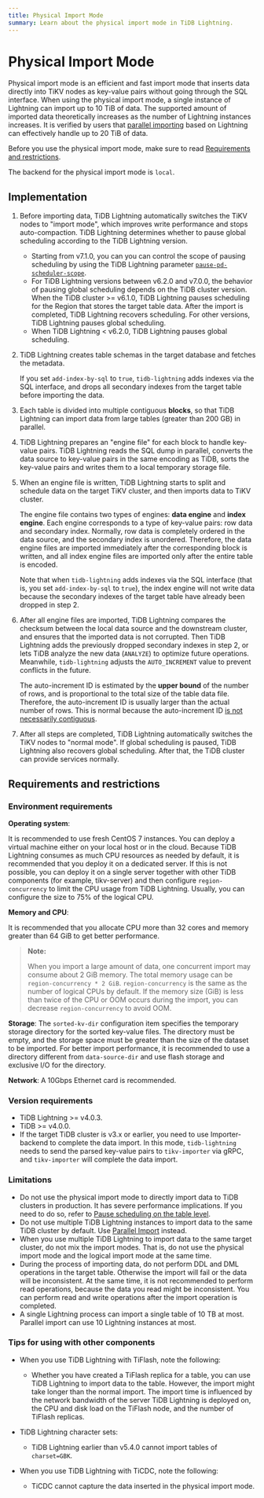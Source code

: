 ```yaml
---
title: Physical Import Mode
summary: Learn about the physical import mode in TiDB Lightning.
---
```


# Physical Import Mode

Physical import mode is an efficient and fast import mode that inserts data directly into TiKV nodes as key-value pairs without going through the SQL interface. When using the physical import mode, a single instance of Lightning can import up to 10 TiB of data. The supported amount of imported data theoretically increases as the number of Lightning instances increases. It is verified by users that [parallel importing](/tidb-lightning/tidb-lightning-distributed-import.md) based on Lightning can effectively handle up to 20 TiB of data.

Before you use the physical import mode, make sure to read [Requirements and restrictions](#requirements-and-restrictions).

The backend for the physical import mode is `local`.

## Implementation

1. Before importing data, TiDB Lightning automatically switches the TiKV nodes to "import mode", which improves write performance and stops auto-compaction. TiDB Lightning determines whether to pause global scheduling according to the TiDB Lightning version.

    - Starting from v7.1.0, you can you can control the scope of pausing scheduling by using the TiDB Lightning parameter [`pause-pd-scheduler-scope`](/tidb-lightning/tidb-lightning-configuration.md).
    - For TiDB Lightning versions between v6.2.0 and v7.0.0, the behavior of pausing global scheduling depends on the TiDB cluster version. When the TiDB cluster >= v6.1.0, TiDB Lightning pauses scheduling for the Region that stores the target table data. After the import is completed, TiDB Lightning recovers scheduling. For other versions, TiDB Lightning pauses global scheduling.
    - When TiDB Lightning < v6.2.0, TiDB Lightning pauses global scheduling.

2. TiDB Lightning creates table schemas in the target database and fetches the metadata.

    If you set `add-index-by-sql` to `true`, `tidb-lightning` adds indexes via the SQL interface, and drops all secondary indexes from the target table before importing the data.

3. Each table is divided into multiple contiguous **blocks**, so that TiDB Lightning can import data from large tables (greater than 200 GB) in parallel.

4. TiDB Lightning prepares an "engine file" for each block to handle key-value pairs. TiDB Lightning reads the SQL dump in parallel, converts the data source to key-value pairs in the same encoding as TiDB, sorts the key-value pairs and writes them to a local temporary storage file.

5. When an engine file is written, TiDB Lightning starts to split and schedule data on the target TiKV cluster, and then imports data to TiKV cluster.

    The engine file contains two types of engines: **data engine** and **index engine**. Each engine corresponds to a type of key-value pairs: row data and secondary index. Normally, row data is completely ordered in the data source, and the secondary index is unordered. Therefore, the data engine files are imported immediately after the corresponding block is written, and all index engine files are imported only after the entire table is encoded.

    Note that when `tidb-lightning` adds indexes via the SQL interface (that is, you set `add-index-by-sql` to `true`), the index engine will not write data because the secondary indexes of the target table have already been dropped in step 2.

6. After all engine files are imported, TiDB Lightning compares the checksum between the local data source and the downstream cluster, and ensures that the imported data is not corrupted. Then TiDB Lightning adds the previously dropped secondary indexes in step 2, or lets TiDB analyze the new data (`ANALYZE`) to optimize future operations. Meanwhile, `tidb-lightning` adjusts the `AUTO_INCREMENT` value to prevent conflicts in the future.

    The auto-increment ID is estimated by the **upper bound** of the number of rows, and is proportional to the total size of the table data file. Therefore, the auto-increment ID is usually larger than the actual number of rows. This is normal because the auto-increment ID [is not necessarily contiguous](/mysql-compatibility.md#auto-increment-id).

7. After all steps are completed, TiDB Lightning automatically switches the TiKV nodes to "normal mode". If global scheduling is paused, TiDB Lightning also recovers global scheduling. After that, the TiDB cluster can provide services normally.

## Requirements and restrictions

### Environment requirements

**Operating system**:

It is recommended to use fresh CentOS 7 instances. You can deploy a virtual machine either on your local host or in the cloud. Because TiDB Lightning consumes as much CPU resources as needed by default, it is recommended that you deploy it on a dedicated server. If this is not possible, you can deploy it on a single server together with other TiDB components (for example, tikv-server) and then configure `region-concurrency` to limit the CPU usage from TiDB Lightning. Usually, you can configure the size to 75% of the logical CPU.

**Memory and CPU**:

It is recommended that you allocate CPU more than 32 cores and memory greater than 64 GiB to get better performance.

> **Note:**
>
> When you import a large amount of data, one concurrent import may consume about 2 GiB memory. The total memory usage can be `region-concurrency * 2 GiB`. `region-concurrency` is the same as the number of logical CPUs by default. If the memory size (GiB) is less than twice of the CPU or OOM occurs during the import, you can decrease `region-concurrency` to avoid OOM.

**Storage**: The `sorted-kv-dir` configuration item specifies the temporary storage directory for the sorted key-value files. The directory must be empty, and the storage space must be greater than the size of the dataset to be imported. For better import performance, it is recommended to use a directory different from `data-source-dir` and use flash storage and exclusive I/O for the directory.

**Network**: A 10Gbps Ethernet card is recommended.

### Version requirements

- TiDB Lightning >= v4.0.3.
- TiDB >= v4.0.0.
- If the target TiDB cluster is v3.x or earlier, you need to use Importer-backend to complete the data import. In this mode, `tidb-lightning` needs to send the parsed key-value pairs to `tikv-importer` via gRPC, and `tikv-importer` will complete the data import.

### Limitations

- Do not use the physical import mode to directly import data to TiDB clusters in production. It has severe performance implications. If you need to do so, refer to [Pause scheduling on the table level](/tidb-lightning/tidb-lightning-physical-import-mode-usage.md#scope-of-pausing-scheduling-during-import).
- Do not use multiple TiDB Lightning instances to import data to the same TiDB cluster by default. Use [Parallel Import](/tidb-lightning/tidb-lightning-distributed-import.md) instead.
- When you use multiple TiDB Lightning to import data to the same target cluster, do not mix the import modes. That is, do not use the physical import mode and the logical import mode at the same time.
- During the process of importing data, do not perform DDL and DML operations in the target table. Otherwise the import will fail or the data will be inconsistent. At the same time, it is not recommended to perform read operations, because the data you read might be inconsistent. You can perform read and write operations after the import operation is completed.
- A single Lightning process can import a single table of 10 TB at most. Parallel import can use 10 Lightning instances at most.

### Tips for using with other components

- When you use TiDB Lightning with TiFlash, note the following:

    - Whether you have created a TiFlash replica for a table, you can use TiDB Lightning to import data to the table. However, the import might take longer than the normal import. The import time is influenced by the network bandwidth of the server TiDB Lightning is deployed on, the CPU and disk load on the TiFlash node, and the number of TiFlash replicas.

- TiDB Lightning character sets:

    - TiDB Lightning earlier than v5.4.0 cannot import tables of `charset=GBK`.

- When you use TiDB Lightning with TiCDC, note the following:

    - TiCDC cannot capture the data inserted in the physical import mode.
